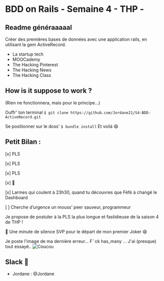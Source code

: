 # BDD on Rails - Semaine 4  - THP -



## Readme généraaaaal

Créer des premières bases de données avec une application rails, en utilisant la gem ActiveRecord.

* La startup tech
* MOOCademy
* The Hacking Pinterest
* The Hacking News
* The Hacking Class


## How is it suppose to work ?

(Rien ne fonctionnera, mais pour le principe…) 

Ouffr' ton terminal
```$ git clone https://github.com/Jordane21/S4-BDD-ActiveRecord.git```

Se positionner sur le doss'
```$ bundle install```
Et voilà :smile:


## Petit Bilan :

[x] PLS

[x] PLS

[x] PLS

[x] :poop:

[x] Larmes qui coulent à 23h30, quand tu découvres que Féfé à changé le Dashboard

[ ] Cherche d’urgence un mouss’ peer sauveur, programmeur



Je propose de postuler à la PLS la plus longue et fastidieuse de la saison 4 de THP ! 


:pray: Une minute de silence SVP pour le départ de mon premier Joker :smile:





Je poste l'image de ma dernière erreur... F¨ck has_many ... J'ai (presque) tout essayé..
  ![Coucou](bug.png)



## Slack :love_letter:

* Jordane : @Jordane

